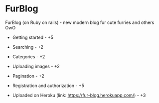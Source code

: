 # FurBlog

FurBlog (on Ruby on rails) - new modern blog for cute furries and others OwO

* Getting started - +5

* Searching - +2

* Categories - +2

* Uploading images - +2

* Pagination - +2

* Registration and authorization - +5

* Uploaded on Heroku (link: https://fur-blog.herokuapp.com/) - +3
